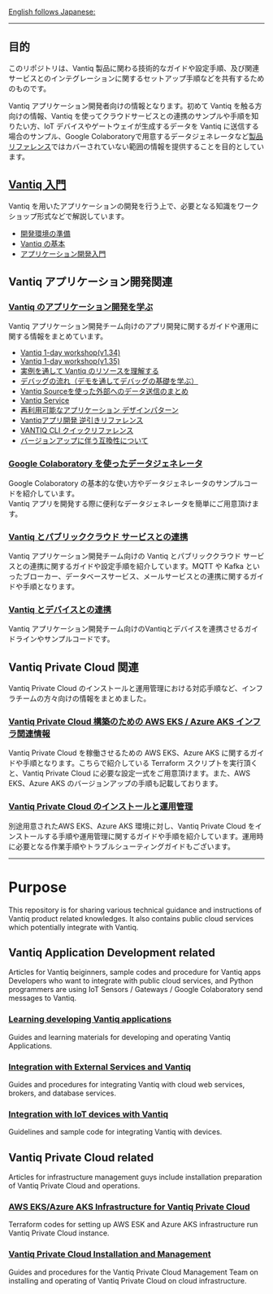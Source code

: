 [English follows Japanese:](https://github.com/fujitake/vantiq-related/tree/main#purpose)
***

## 目的

このリポジトリは、Vantiq 製品に関わる技術的なガイドや設定手順、及び関連サービスとのインテグレーションに関するセットアップ手順などを共有するためのものです。


Vantiq アプリケーション開発者向けの情報となります。初めて Vantiq を触る方向けの情報、Vantiq を使ってクラウドサービスとの連携のサンプルや手順を知りたい方、IoT デバイスやゲートウェイが生成するデータを Vantiq に送信する場合のサンプル、Google Colaboratoryで用意するデータジェネレータなど[製品リファレンス](https://dev.vantiq.co.jp/docs/system/index.html)ではカバーされていない範囲の情報を提供することを目的としています。

## [Vantiq 入門](./vantiq-introduction/readme.md)

Vantiq を用いたアプリケーションの開発を行う上で、必要となる知識をワークショップ形式などで解説しています。

- [開発環境の準備](./vantiq-introduction/readme.md#開発環境の準備)
- [Vantiq の基本](./vantiq-introduction/readme.md#vantiq-の基本)
- [アプリケーション開発入門](./vantiq-introduction/readme.md#アプリケーション開発入門)

## Vantiq アプリケーション開発関連

### [Vantiq のアプリケーション開発を学ぶ](./vantiq-apps-development)

Vantiq アプリケーション開発チーム向けのアプリ開発に関するガイドや運用に関する情報をまとめています。

- [Vantiq 1-day workshop(v1.34)](./vantiq-apps-development/1-day-workshop/docs/jp/readme.md)
- [Vantiq 1-day workshop(v1.35)](./vantiq-apps-development/1-day-workshop-135/docs/jp/readme.md)
- [実例を通して Vantiq のリソースを理解する](./vantiq-apps-development/vantiq-resources-introduction/docs/jp/Vantiq_resources_introduction.md)
- [デバッグの流れ（デモを通してデバッグの基礎を学ぶ）](./vantiq-apps-development/docs/jp/debug_demo.md)
- [Vantiq Sourceを使った外部へのデータ送信のまとめ](./vantiq-apps-development/docs/jp/data_sending.md)
- [Vantiq Service](./vantiq-apps-development/docs/jp/vantiq-service.md)
- [再利用可能なアプリケーション デザインパターン](./vantiq-apps-development/docs/jp/reusable-design-patterns.md)
- [Vantiqアプリ開発 逆引きリファレンス](./vantiq-apps-development/docs/jp/reverse-lookup.md)
- [VANTIQ CLI クイックリファレンス](./vantiq-apps-development/docs/jp/cli-quick-reference.md)
- [バージョンアップに伴う互換性について](./vantiq-apps-development/docs/jp/incompatibilities.md)

### [Google Colaboratory を使ったデータジェネレータ](./vantiq-google-colab)

Google Colaboratory の基本的な使い方やデータジェネレータのサンプルコードを紹介しています。  
Vantiq アプリを開発する際に便利なデータジェネレータを簡単にご用意頂けます。

### [Vantiq とパブリッククラウド サービスとの連携](./vantiq-external-services-integration)

Vantiq アプリケーション開発チーム向けの Vantiq とパブリッククラウド サービスとの連携に関するガイドや設定手順を紹介しています。MQTT や Kafka といったブローカー、データベースサービス、メールサービスとの連携に関するガイドや手順となります。

### [Vantiq とデバイスとの連携](./vantiq-devices-integration)

Vantiq アプリケーション開発チーム向けのVantiqとデバイスを連携させるガイドラインやサンプルコードです。

## Vantiq Private Cloud 関連

Vantiq Private Cloud のインストールと運用管理における対応手順など、インフラチームの方々向けの情報をまとめました。

### [Vantiq Private Cloud 構築のための AWS EKS / Azure AKS インフラ関連情報](./vantiq-cloud-infra-operations)

Vantiq Private Cloud を稼働させるための AWS EKS、Azure AKS に関するガイドや手順となります。こちらで紹介している Terraform スクリプトを実行頂くと、Vantiq Private Cloud に必要な設定一式をご用意頂けます。また、AWS EKS、Azure AKS のバージョンアップの手順も記載しております。

### [Vantiq Private Cloud のインストールと運用管理](./vantiq-platform-operations)

別途用意されたAWS EKS、Azure AKS 環境に対し、Vantiq Private Cloud をインストールする手順や運用管理に関するガイドや手順を紹介しています。運用時に必要となる作業手順やトラブルシューティングガイドもございます。

***

# Purpose
This repository is for sharing various technical guidance and instructions of Vantiq product related knowledges. It also contains public cloud services which potentially integrate with Vantiq.

## Vantiq Application Development related

 Articles for Vantiq beiginners, sample codes and procedure for Vantiq apps Developers who want to integrate with public cloud services, and Python programmers are using IoT Sensors / Gateways / Google Colaboratory send messages to Vantiq.

### [Learning developing Vantiq applications](./vantiq-apps-development)
Guides and learning materials for developing and operating Vantiq Applications.

### [Integration with External Services and Vantiq](./vantiq-external-services-integration/readme_en.md)
Guides and procedures for integrating Vantiq with cloud web services, brokers, and database services.  

### [Integration with IoT devices with Vantiq](./vantiq-devices-integration/readme_en.md)
Guidelines and sample code for integrating Vantiq with devices.

## Vantiq Private Cloud related

Articles for infrastructure management guys include installation preparation of Vantiq Private Cloud and operations.

### [AWS EKS/Azure AKS Infrastructure for Vantiq Private Cloud](./vantiq-cloud-infra-operations)
Terraform codes for setting up AWS ESK and Azure AKS infrastructure run Vantiq Private Cloud instance.

### [Vantiq Private Cloud Installation and Management](./vantiq-platform-operations)
Guides and procedures for the Vantiq Private Cloud Management Team on installing and operating of Vantiq Private Cloud on cloud infrastructure.